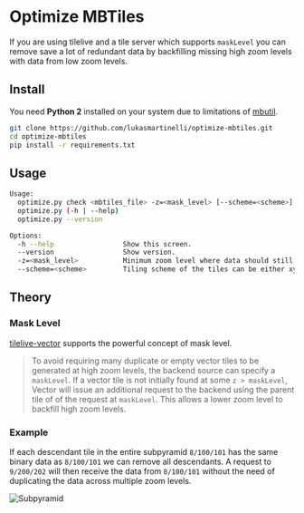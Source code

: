 # Optimize MBTiles

If you are using tilelive and a tile server which supports `maskLevel`
you can remove save a lot of redundant data by backfilling missing high zoom
levels with data from low zoom levels.

## Install

You need **Python 2** installed on your system due to limitations of [mbutil](https://github.com/mapbox/mbutil).

```bash
git clone https://github.com/lukasmartinelli/optimize-mbtiles.git
cd optimize-mbtiles
pip install -r requirements.txt
```

## Usage

```bash
Usage:
  optimize.py check <mbtiles_file> -z=<mask_level> [--scheme=<scheme>]
  optimize.py (-h | --help)
  optimize.py --version

Options:
  -h --help                 Show this screen.
  --version                 Show version.
  -z=<mask_level>           Minimum zoom level where data should still exist
  --scheme=<scheme>         Tiling scheme of the tiles can be either xyz or tms [default: tms]
```

## Theory

### Mask Level

[tilelive-vector]() supports the powerful concept of mask level.

> To avoid requiring many duplicate or empty vector tiles to be generated at high zoom levels,
  the backend source can specify a `maskLevel`.
  If a vector tile is not initially found at some `z > maskLevel`, Vector will issue an additional request
  to the backend using the parent tile of of the request at `maskLevel`.
  This allows a lower zoom level to backfill high zoom levels.

### Example

If each descendant tile in the entire subpyramid `8/100/101` has the same binary
data as `8/100/101` we can remove all descendants. A request to `9/200/202` will
then receive the data from `8/100/101` without the need of duplicating the data
across multiple zoom levels.

![Subpyramid](subpyramid.png)
